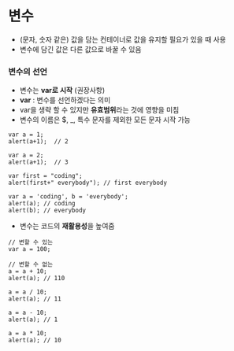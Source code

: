 # 변수

* \(문자, 숫자 같은\) 값을 담는 컨테이너로 값을 유지할 필요가 있을 때 사용
* 변수에 담긴 값은 다른 값으로 바꿀 수 있음

### 변수의 선언

* 변수는 **var로 시작** \(권장사항\)
* **var** : 변수를 선언하겠다는 의미
* var을 생략 할 수 있지만 **유효범위**라는 것에 영향을 미침
* 변수의 이름은 $, \_, 특수 문자를 제외한 모든 문자 시작 가능

```text
var a = 1;
alert(a+1);  // 2

var a = 2;
alert(a+1);  // 3

var first = "coding";
alert(first+" everybody"); // first everybody

var a = 'coding', b = 'everybody';
alert(a); // coding
alert(b); // everybody
```

* 변수는 코드의 **재활용성**을 높여줌

```text
// 변할 수 있는
var a = 100; 

// 변할 수 없는
a = a + 10;
alert(a); // 110

a = a / 10;
alert(a); // 11

a = a - 10; 
alert(a); // 1

a = a * 10;      
alert(a); // 10
```

